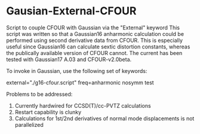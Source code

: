 # Gausian-External-CFOUR
Script to couple CFOUR with Gaussian via the "External" keyword
This script was written so that a Gaussian16 anharmonic calculation could be performed using
second derivative data from CFOUR. This is especially useful since Gaussian16 can calculate
sextic distortion constants, whereas the publically available version of CFOUR cannot. The current
has been tested with Gaussian17 A.03 and CFOUR-v2.0beta.

To invoke in Gaussian, use the following set of keywords: 

external="./g16-cfour.script" freq=anharmonic nosymm test

Problems to be addressed:
1) Currently hardwired for CCSD(T)/cc-PVTZ calculations
2) Restart capability is clunky
3) Calculations for 1st/2nd derivatives of normal mode displacements is not parallelized
